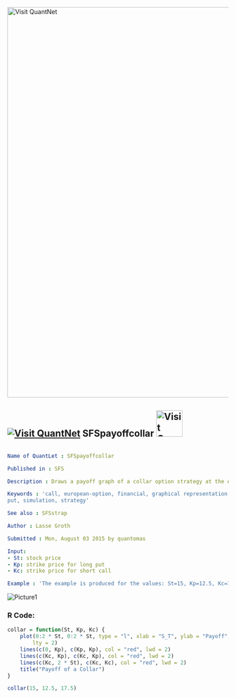 
[<img src="https://github.com/QuantLet/Styleguide-and-FAQ/blob/master/pictures/banner.png" width="888" alt="Visit QuantNet">](http://quantlet.de/)

## [<img src="https://github.com/QuantLet/Styleguide-and-FAQ/blob/master/pictures/qloqo.png" alt="Visit QuantNet">](http://quantlet.de/) **SFSpayoffcollar** [<img src="https://github.com/QuantLet/Styleguide-and-FAQ/blob/master/pictures/QN2.png" width="60" alt="Visit QuantNet 2.0">](http://quantlet.de/)

```yaml

Name of QuantLet : SFSpayoffcollar

Published in : SFS

Description : Draws a payoff graph of a collar option strategy at the expiration date.

Keywords : 'call, european-option, financial, graphical representation, option, option-price, plot,
put, simulation, strategy'

See also : SFSstrap

Author : Lasse Groth

Submitted : Mon, August 03 2015 by quantomas

Input: 
- St: stock price
- Kp: strike price for long put
- Kc: strike price for short call

Example : 'The example is produced for the values: St=15, Kp=12.5, Kc=17.5.'

```

![Picture1](SFSpayoffcollar-1.png)


### R Code:
```r
collar = function(St, Kp, Kc) {
    plot(0:2 * St, 0:2 * St, type = "l", xlab = "S_T", ylab = "Payoff", col = "blue", 
        lty = 2)
    lines(c(0, Kp), c(Kp, Kp), col = "red", lwd = 2)
    lines(c(Kc, Kp), c(Kc, Kp), col = "red", lwd = 2)
    lines(c(Kc, 2 * St), c(Kc, Kc), col = "red", lwd = 2)
    title("Payoff of a Collar")
}

collar(15, 12.5, 17.5) 
```
